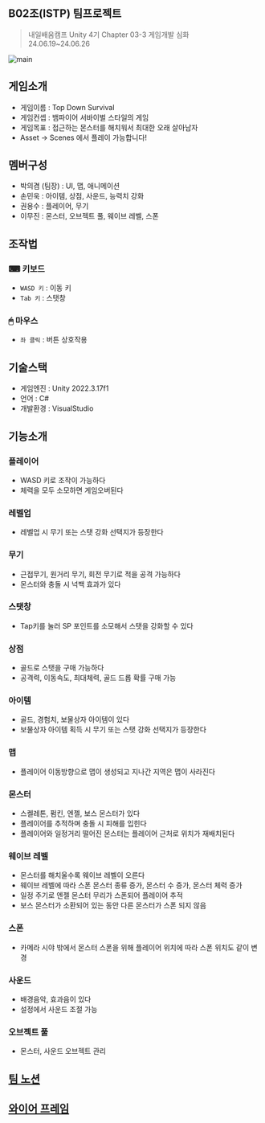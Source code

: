 ## B02조(ISTP) 팀프로젝트
> 내일배움캠프 Unity 4기 Chapter 03-3 게임개발 심화<br/>
> 24.06.19~24.06.26

![main](https://github.com/Kwonyougsu/ISTP_2Dgame/assets/78412277/eb675c9f-4f27-4451-9e8e-2a64c85affe6)
## 게임소개
- 게임이름 : Top Down Survival
- 게임컨셉 : 뱀파이어 서바이벌 스타일의 게임
- 게임목표 : 접근하는 몬스터를 해치워서 최대한 오래 살아남자
- Asset -> Scenes 에서 플레이 가능합니다! 
## 멤버구성
- 박의겸 (팀장) : UI, 맵, 애니메이션
- 손민욱 : 아이템, 상점, 사운드, 능력치 강화
- 권용수 : 플레이어, 무기
- 이무진 : 몬스터, 오브젝트 풀, 웨이브 레벨, 스폰

## 조작법
### ⌨ 키보드
- ` WASD 키 ` : 이동 키
- ` Tab 키 ` : 스탯창

### 🖱 마우스
- ` 좌 클릭 ` : 버튼 상호작용

## 기술스택
- 게임엔진 : Unity 2022.3.17f1
- 언어 : C#
- 개발환경 : VisualStudio

## 기능소개
### 플레이어
- WASD 키로 조작이 가능하다
- 체력을 모두 소모하면 게임오버된다
### 레벨업
- 레벨업 시 무기 또는 스탯 강화 선택지가 등장한다
### 무기
- 근접무기, 원거리 무기, 회전 무기로 적을 공격 가능하다
- 몬스터와 충돌 시 넉백 효과가 있다
### 스탯창
- Tap키를 눌러 SP 포인트를 소모해서 스탯을 강화할 수 있다 
### 상점
- 골드로 스탯을 구매 가능하다
- 공격력, 이동속도, 최대체력, 골드 드롭 확률 구매 가능
### 아이템
- 골드, 경험치, 보물상자 아이템이 있다
- 보물상자 아이템 획득 시 무기 또는 스탯 강화 선택지가 등장한다
### 맵
- 플레이어 이동방향으로 맵이 생성되고 지나간 지역은 맵이 사라진다
### 몬스터
- 스켈레톤, 펌킨, 엔젤, 보스 몬스터가 있다
- 플레이어를 추적하며 충돌 시 피해를 입힌다
- 플레이어와 일정거리 떨어진 몬스터는 플레이어 근처로 위치가 재배치된다
### 웨이브 레벨
- 몬스터를 해치울수록 웨이브 레벨이 오른다
- 웨이브 레벨에 따라 스폰 몬스터 종류 증가, 몬스터 수 증가, 몬스터 체력 증가
- 일정 주기로 엔젤 몬스터 무리가 스폰되어 플레이어 추적
- 보스 몬스터가 소환되어 있는 동안 다른 몬스터가 스폰 되지 않음
### 스폰
- 카메라 시야 밖에서 몬스터 스폰을 위해 플레이어 위치에 따라 스폰 위치도 같이 변경
### 사운드
- 배경음악, 효과음이 있다
- 설정에서 사운드 조절 가능
### 오브젝트 풀
- 몬스터, 사운드 오브젝트 관리

## [팀 노션](https://teamsparta.notion.site/ISTP-6a3150bbcfe245feb8d05ff7b09e014b)

## [와이어 프레임](https://www.figma.com/design/EnNzXeDl64GI1VjjC0oVDL/Untitled?node-id=0-1&t=PQOLAOHw56SaTpZa-0)
  




